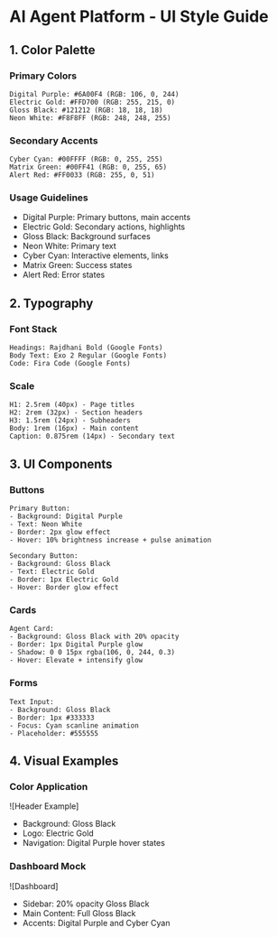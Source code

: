 # AI Agent Platform - UI Style Guide

## 1. Color Palette

### Primary Colors
```color-swatch
Digital Purple: #6A00F4 (RGB: 106, 0, 244)
Electric Gold: #FFD700 (RGB: 255, 215, 0)
Gloss Black: #121212 (RGB: 18, 18, 18)
Neon White: #F8F8FF (RGB: 248, 248, 255)
```

### Secondary Accents
```color-swatch
Cyber Cyan: #00FFFF (RGB: 0, 255, 255)
Matrix Green: #00FF41 (RGB: 0, 255, 65)
Alert Red: #FF0033 (RGB: 255, 0, 51)
```

### Usage Guidelines
- Digital Purple: Primary buttons, main accents
- Electric Gold: Secondary actions, highlights
- Gloss Black: Background surfaces
- Neon White: Primary text
- Cyber Cyan: Interactive elements, links
- Matrix Green: Success states
- Alert Red: Error states

## 2. Typography

### Font Stack
```typography
Headings: Rajdhani Bold (Google Fonts)
Body Text: Exo 2 Regular (Google Fonts)
Code: Fira Code (Google Fonts)
```

### Scale
```typography-scale
H1: 2.5rem (40px) - Page titles
H2: 2rem (32px) - Section headers
H3: 1.5rem (24px) - Subheaders
Body: 1rem (16px) - Main content
Caption: 0.875rem (14px) - Secondary text
```

## 3. UI Components

### Buttons
```component-example
Primary Button:
- Background: Digital Purple
- Text: Neon White
- Border: 2px glow effect
- Hover: 10% brightness increase + pulse animation

Secondary Button:
- Background: Gloss Black
- Text: Electric Gold
- Border: 1px Electric Gold
- Hover: Border glow effect
```

### Cards
```component-example
Agent Card:
- Background: Gloss Black with 20% opacity
- Border: 1px Digital Purple glow
- Shadow: 0 0 15px rgba(106, 0, 244, 0.3)
- Hover: Elevate + intensify glow
```

### Forms
```component-example
Text Input:
- Background: Gloss Black
- Border: 1px #333333
- Focus: Cyan scanline animation
- Placeholder: #555555
```

## 4. Visual Examples

### Color Application
![Header Example]
- Background: Gloss Black
- Logo: Electric Gold
- Navigation: Digital Purple hover states

### Dashboard Mock
![Dashboard]
- Sidebar: 20% opacity Gloss Black
- Main Content: Full Gloss Black
- Accents: Digital Purple and Cyber Cyan